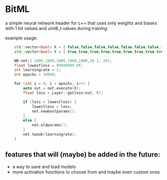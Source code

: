 # BitML
a simple neural network header for c++ that uses only weights and biases with 1 bit values and uint8_t values during training

example usage:
```c++
    std::vector<bool> X = { false,false,false,false,false,false,false,false,false,false,false,false,false,false,false,false,false,false,false,false };
    std::vector<bool> Y = { true,true,true,true,true,true,true,true,true,true,true,true,true,true,true,true,true,true,true,true };

    NN net({ 1000,1000,1000,1000,1000,20 }, 20);
    float lowestloss = 99999999.0f;
    int learningrate = 1;
    int epochs = 10000;

    for (int i = 0; i < epochs; i++) {
        auto out = net.execute(X);
        float loss = Layer::getloss(out, Y);

        if (loss < lowestloss) {
            lowestloss = loss;
            net.newbestparams();
        }
        else {
            net.oldparams();
        }
        net.tweak(learningrate);
    }
```

## features that will (maybe) be added in the future:
- a way to save and load models
- more activation functions to choose from and maybe even custom ones
